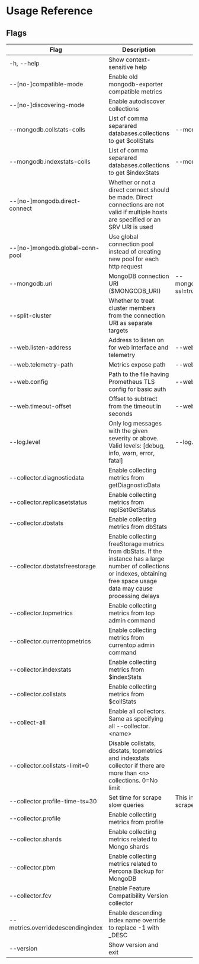 # Usage Reference

## Flags
| Flag                              | Description                                                                                                                                                                   | Example                                                                |
|-----------------------------------|-------------------------------------------------------------------------------------------------------------------------------------------------------------------------------|------------------------------------------------------------------------|
| -h, \-\-help                      | Show context-sensitive help                                                                                                                                                   |                                                                        |
| --[no-]compatible-mode            | Enable old mongodb-exporter compatible metrics                                                                                                                                |                                                                        |
| --[no-]discovering-mode           | Enable autodiscover collections                                                                                                                                               |                                                                        |
| --mongodb.collstats-colls         | List of comma separared databases.collections to get $collStats                                                                                                               | --mongodb.collstats-colls=db1,db2.col2                                 |
| --mongodb.indexstats-colls        | List of comma separared databases.collections to get $indexStats                                                                                                              | --mongodb.indexstats-colls=db1.col1,db2.col2                           |
| --[no-]mongodb.direct-connect     | Whether or not a direct connect should be made. Direct connections are not valid if multiple hosts are specified or an SRV URI is used                                        |                                                                        |
| --[no-]mongodb.global-conn-pool   | Use global connection pool instead of creating new pool for each http request                                                                                                 |                                                                        |
| --mongodb.uri                     | MongoDB connection URI ($MONGODB_URI)                                                                                                                                         | --mongodb.uri=mongodb://user:pass@127.0.0.1:27017/admin?ssl=true       |
| --split-cluster                   | Whether to treat cluster members from the connection URI as separate targets                 |
| --web.listen-address              | Address to listen on for web interface and telemetry                                                                                                                          | --web.listen-address=":9216"                                           |
| --web.telemetry-path              | Metrics expose path                                                                                                                                                           | --web.telemetry-path="/metrics"                                        |
| --web.config                      | Path to the file having Prometheus TLS config for basic auth                                                                                                                  | --web.config=STRING                                                    |
| --web.timeout-offset              | Offset to subtract from the timeout in seconds                                                                                                                                | --web.timeout-offset=1                                                 |
| --log.level                       | Only log messages with the given severity or above. Valid levels: [debug, info, warn, error, fatal]                                                                           | --log.level="error"                                                    |
| --collector.diagnosticdata        | Enable collecting metrics from getDiagnosticData                                                                                                                              |
| --collector.replicasetstatus      | Enable collecting metrics from replSetGetStatus                                                                                                                               |
| --collector.dbstats               | Enable collecting metrics from dbStats                                                                                                                                        |                                                                        |
| --collector.dbstatsfreestorage    | Enable collecting freeStorage metrics from dbStats. If the instance has a large number of collections or indexes, obtaining free space usage data may cause processing delays |                                                                        |
| --collector.topmetrics            | Enable collecting metrics from top admin command                                                                                                                              |
| --collector.currentopmetrics      | Enable collecting metrics from currentop admin command                                                                                                                        |
| --collector.indexstats            | Enable collecting metrics from $indexStats                                                                                                                                    |
| --collector.collstats             | Enable collecting metrics from $collStats                                                                                                                                     |
| --collect-all                     | Enable all collectors. Same as specifying all --collector.\<name\>                                                                                                            |
| --collector.collstats-limit=0     | Disable collstats, dbstats, topmetrics and indexstats collector if there are more than \<n\> collections. 0=No limit                                                          |
| --collector.profile-time-ts=30    | Set time for scrape slow queries                                                                                                                                              | This interval must be synchronized with the Prometheus scrape interval |
| --collector.profile               | Enable collecting metrics from profile                                                                                                                                        |
| --collector.shards                | Enable collecting metrics related to Mongo shards                                                                                                                             |
| --collector.pbm                   | Enable collecting metrics related to Percona Backup for MongoDB                                                                                                               |
| --collector.fcv                   | Enable Feature Compatibility Version collector                                                                                                                                |
| --metrics.overridedescendingindex | Enable descending index name override to replace -1 with _DESC                                                                                                                |
| --version                         | Show version and exit                                                                                                                                                         |
